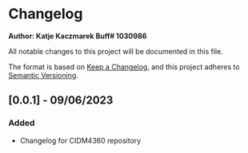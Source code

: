 
# Changelog
**Author: Katje Kaczmarek Buff# 1030986**

All notable changes to this project will be documented in this file.

The format is based on [Keep a Changelog](https://keepachangelog.com/en/1.0.0/),
and this project adheres to [Semantic Versioning](https://semver.org/spec/v2.0.0.html).

## [0.0.1] - 09/06/2023
### Added
- Changelog for CIDM4360 repository
